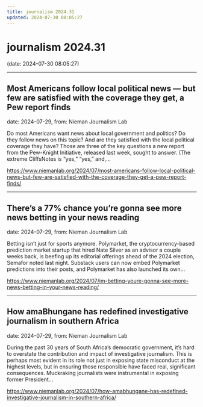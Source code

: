 ```yaml
---
title: journalism 2024.31
updated: 2024-07-30 08:05:27
---
```


# journalism 2024.31

(date: 2024-07-30 08:05:27)

---

## Most Americans follow local political news — but few are satisfied with the coverage they get, a Pew report finds

date: 2024-07-29, from: Nieman Journalism Lab

Do most Americans want news about local government and politics? Do they follow news on this topic? And are they satisfied with the local political coverage they have? Those are three of the key questions a new report from the Pew-Knight Initiative, released last week, sought to answer. (The extreme CliffsNotes is “yes,” “yes,” and,... 

<https://www.niemanlab.org/2024/07/most-americans-follow-local-political-news-but-few-are-satisfied-with-the-coverage-they-get-a-pew-report-finds/>

---

## There’s a 77% chance you’re gonna see more news betting in your news reading

date: 2024-07-29, from: Nieman Journalism Lab

Betting isn&#8217;t just for sports anymore. Polymarket, the cryptocurrency-based prediction market startup that hired Nate Silver as an advisor a couple weeks back, is beefing up its editorial offerings ahead of the 2024 election, Semafor noted last night. Substack users can now embed Polymarket predictions into their posts, and Polymarket has also launched its own... 

<https://www.niemanlab.org/2024/07/im-betting-youre-gonna-see-more-news-betting-in-your-news-reading/>

---

## How amaBhungane has redefined investigative journalism in southern Africa

date: 2024-07-29, from: Nieman Journalism Lab

During the past 30 years of South Africa’s democratic government, it’s hard to overstate the contribution and impact of investigative journalism. This is perhaps most evident in its role not just in exposing state misconduct at the highest levels, but in ensuring those responsible have faced real, significant consequences. Muckraking journalists were instrumental in exposing former President... 

<https://www.niemanlab.org/2024/07/how-amabhungane-has-redefined-investigative-journalism-in-southern-africa/>


